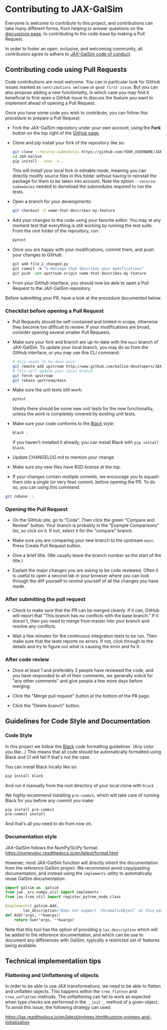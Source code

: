 # Contributing to JAX-GalSim

Everyone is welcome to contribute to this project, and contributions can take many different forms, from helping to answer questions on the [discussions page](https://github.com/GalSim-developers/JAX-GalSim/discussions), to contributing to the code-base by making a Pull Request.

In order to foster an open, inclusive, and welcoming community, all contributors agree to adhere to [JAX-GalSim code of conduct](CODE_OF_CONDUCT.md).

## Contributing code using Pull Requests

Code contributions are most welcome. You can in particular look for GitHub issues marked as `contributions welcome` or `good first issue`. But you can also propose adding a new functionality, in which case you may find it beneficial to first open a GitHub issue to discuss the feature you want to implement ahead of opening a Pull Request.

Once you have some code you wish to contribute, you can follow this procedure to prepare a Pull Request:

- Fork the JAX-GalSim repository under your own account, using the **Fork** button on the top right of the [GitHub page](https://github.com/GalSim-developers/JAX-GalSim).

- Clone and pip install your fork of the repository like so:

  ```bash
  git clone --recurse-submodules https://github.com/YOUR_USERNAME/JAX-GalSim
  cd JAX-GalSim
  pip install --user -e .
  ```

  This will install your local fork in editable mode, meaning you can directly modify source files in this folder without having to reinstall the package for them to be taken into account. Note the option `--recurse-submodules` needed to donwload the submodules required to run the tests.

- Open a branch for your developments:

  ```bash
  git checkout -b name-that-describes-my-feature
  ```

- Add your changes to the code using your favorite editor. You may at any moment test that everything is still working by running the test suite. From the root folder of the repository, run:

  ```bash
  pytest
  ```

- Once you are happy with your modifications, commit them, and push your changes to GitHub:

  ```python
  git add file_I_changed.py
  git commit -m "a message that describes your modifications"
  git push -set-upstream origin name-that-describes-my-feature
  ```

- From your GitHub interface, you should now be able to open a Pull Request to the JAX-GalSim repository.

Before submitting your PR, have a look at the procedure documented below.

### Checklist before opening a Pull Request

- Pull Requests should be self-contained and limited in scope, otherwise they become too difficult to review. If your modifications are broad, consider opening several smaller Pull Requests.

- Make sure your fork and branch are up-to-date with the `main` branch of JAX-GalSim. To update your local branch, you may do so from the GitHub interface, or you may use this CLI command:

  ```bash
  # Only needs to be done once:
  git remote add upstream http://www.github.com/GalSim-developers/JAX-GalSim
  # This will update your local branch
  git fetch upstream
  git rebase upstream/main
  ```

- Make sure the unit tests still work:

  ```bash
  pytest
  ```

  Ideally there should be some new unit tests for the new functionality, unless the work is completely covered by existing unit tests.

- Make sure your code conforms to the [Black](https://github.com/psf/black) style:

  ```bash
  black .
  ```

  If you haven't installed it already, you can install Black with `pip install black`.

- Update CHANGELOG.md to mention your change.

- Make sure any new files have BSD license at the top.

- If your changes contain multiple commits, we encourage you to squash them into a single (or very few) commit, before opening the PR. To do so, you can using this command:

```bash
git rebase -i
```

### Opening the Pull Request

- On the GitHub site, go to "Code". Then click the green "Compare and Review" button. Your branch is probably in the "Example Comparisons" list, so click on it. If not, select it for the "compare" branch.

- Make sure you are comparing your new branch to the upstream `main`. Press Create Pull Request button.

- Give a brief title. (We usually leave the branch number as the start of the title.)

- Explain the major changes you are asking to be code reviewed. Often it is useful to open a second tab in your browser where you can look through the diff yourself to remind yourself of all the changes you have made.

### After submitting the pull request

- Check to make sure that the PR can be merged cleanly. If it can, GitHub will report that "This branch has no conflicts with the base branch." If it doesn't, then you need to merge from master into your branch and resolve any conflicts.

- Wait a few minutes for the continuous integration tests to be run. Then make sure that the tests reports no errors. If not, click through to the details and try to figure out what is causing the error and fix it.

### After code review

- Once at least 1 and preferably 2 people have reviewed the code, and you have responded to all of their comments, we generally solicit for "any other comments" and give people a few more days before merging.

- Click the "Merge pull request" button at the bottom of the PR page.

- Click the "Delete branch" button.

## Guidelines for Code Style and Documentation

### Code Style

In this project we follow the [Black](https://github.com/psf/black) code formatting guidelines` (Any color you like...) This means that all code should be automatically formatted using Black and CI will fail if that's not the case.

You can install Black locally like so:

```bash
pip install black
```

And run it manually from the root directory of your local clone with `black .`

We highly recommend installing `pre-commit`, which will take care of running Black for you before any commit you make:

```bash
pip install pre-commit
pre-commit install
```

And that's all you need to do from now on.

### Documentation style

JAX-GalSim follows the NumPy/SciPy format: <https://numpydoc.readthedocs.io/en/latest/format.html>

However, most JAX-GalSim function will directly inherit the documentation from the reference GalSim project. We recommend avoid copy/pasting documentation, and instead using the `implements` utility to automatically reuse GalSim documentation:

```python
import galsim as _galsim
from jax._src.numpy.util import implements
from jax.tree_util import register_pytree_node_class

@implements(_galsim.Add,
        lax_description="Does not support `ChromaticObject` at this point.")
def Add(*args, **kwargs):
    return Sum(*args, **kwargs)
```

Note that this tool has the option of providing a `lax_description` which will be added to the reference documentation, and which can be use to document any differences with GalSim, typically a restricted set of features being available.


## Technical implementation tips

### Flattening and Unflattening of objects

In order to be able to use JAX transformations, we need to be able to flatten and unflatten objects. This happens within the `tree_flatten` and `tree_unflatten` methods. 
The unflattening can fail to work as expected when type checks are performed in the `__init__` method of a given object. To avoid this issue, the following strategy can used:

https://jax.readthedocs.io/en/latest/pytrees.html#custom-pytrees-and-initialization
